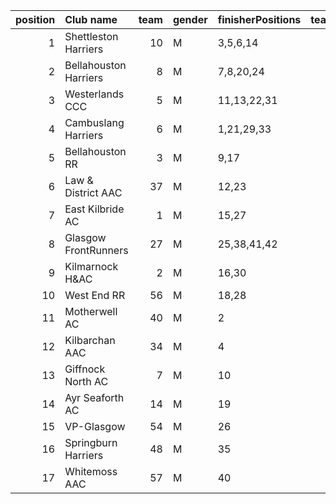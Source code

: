 |   position | Club name             |   team | gender   | finisherPositions   |   teamPoints |   penaltyPoints |   totalPoints |   totalFinishers | Website                                    |
|-----------:|:----------------------|-------:|:---------|:--------------------|-------------:|----------------:|--------------:|-----------------:|:-------------------------------------------|
|          1 | Shettleston Harriers  |     10 | M        | 3,5,6,14            |           28 |               0 |            28 |                5 | http://shettlestonharriers.org.uk/         |
|          2 | Bellahouston Harriers |      8 | M        | 7,8,20,24           |           59 |               0 |            59 |                7 | http://www.bellahoustonharriers.co.uk/     |
|          3 | Westerlands CCC       |      5 | M        | 11,13,22,31         |           77 |               0 |            77 |                5 | https://westerlandsccc.co.uk/              |
|          4 | Cambuslang Harriers   |      6 | M        | 1,21,29,33          |           84 |               0 |            84 |                4 | https://cambuslangharriers.org/            |
|          5 | Bellahouston RR       |      3 | M        | 9,17                |           26 |             104 |           130 |                2 | https://www.bellahoustonroadrunners.co.uk/ |
|          6 | Law & District AAC    |     37 | M        | 12,23               |           35 |             104 |           139 |                2 | http://www.lawaac.co.uk/                   |
|          7 | East Kilbride AC      |      1 | M        | 15,27               |           42 |             104 |           146 |                2 | http://www.ekac.org.uk/                    |
|          8 | Glasgow FrontRunners  |     27 | M        | 25,38,41,42         |          146 |               0 |           146 |                4 | https://www.glasgowfrontrunners.org/       |
|          9 | Kilmarnock H&AC       |      2 | M        | 16,30               |           46 |             104 |           150 |                2 | http://www.kilmarnockharriers.com/         |
|         10 | West End RR           |     56 | M        | 18,28               |           46 |             104 |           150 |                2 | https://www.westendroadrunners.co.uk/      |
|         11 | Motherwell AC         |     40 | M        | 2                   |            2 |             156 |           158 |                1 | https://motherwellac.com/                  |
|         12 | Kilbarchan AAC        |     34 | M        | 4                   |            4 |             156 |           160 |                1 | https://kilbarchanaac.org.uk/              |
|         13 | Giffnock North AC     |      7 | M        | 10                  |           10 |             156 |           166 |                1 | https://www.giffnocknorth.co.uk/           |
|         14 | Ayr Seaforth AC       |     14 | M        | 19                  |           19 |             156 |           175 |                1 | https://www.ayrseaforth.co.uk/             |
|         15 | VP-Glasgow            |     54 | M        | 26                  |           26 |             156 |           182 |                1 | https://www.vp-glasgow.com                 |
|         16 | Springburn Harriers   |     48 | M        | 35                  |           35 |             156 |           191 |                1 | https://www.springburnharriers.co.uk/      |
|         17 | Whitemoss AAC         |     57 | M        | 40                  |           40 |             156 |           196 |                1 | https://whitemossaac.co.uk/                |